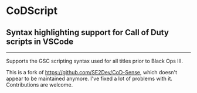 # CoDScript

## Syntax highlighting support for Call of Duty scripts in VSCode

-------------------------------------------------------------

Supports the GSC scripting syntax used for all titles prior to Black Ops III.

This is a fork of https://github.com/SE2Dev/CoD-Sense, which doesn't appear to be maintained anymore. I've fixed a lot of problems with it. Contributions are welcome.
